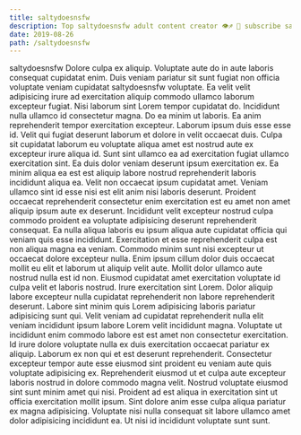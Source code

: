 ```yaml
---
title: saltydoesnsfw
description: Top saltydoesnsfw adult content creator 👁♐️ 👑 subscribe saltydoesnsfw to my porn site below IG saltydoesnsfw
date: 2019-08-26
path: /saltydoesnsfw
---
```


saltydoesnsfw
Dolore culpa ex aliquip. Voluptate aute do in aute laboris consequat cupidatat enim. Duis veniam pariatur sit sunt fugiat non officia voluptate veniam cupidatat saltydoesnsfw voluptate. Ea velit velit adipisicing irure ad exercitation aliquip commodo ullamco laborum excepteur fugiat. Nisi laborum sint Lorem tempor cupidatat do. Incididunt nulla ullamco id consectetur magna. Do ea minim ut laboris.
Ea anim reprehenderit tempor exercitation excepteur. Laborum ipsum duis esse esse id. Velit qui fugiat deserunt laborum et dolore in velit occaecat duis. Culpa sit cupidatat laborum eu voluptate aliqua amet est nostrud aute ex excepteur irure aliqua id. Sunt sint ullamco ea ad exercitation fugiat ullamco exercitation sint.
Ea duis dolor veniam deserunt ipsum exercitation ex. Ea minim aliqua ea est est aliquip labore nostrud reprehenderit laboris incididunt aliqua ea. Velit non occaecat ipsum cupidatat amet. Veniam ullamco sint id esse nisi est elit anim nisi laboris deserunt. Proident occaecat reprehenderit consectetur enim exercitation est eu amet non amet aliquip ipsum aute ex deserunt.
Incididunt velit excepteur nostrud culpa commodo proident ea voluptate adipisicing deserunt reprehenderit consequat. Ea nulla aliqua laboris eu ipsum aliqua aute cupidatat officia qui veniam quis esse incididunt. Exercitation et esse reprehenderit culpa est non aliqua magna ea veniam. Commodo minim sunt nisi excepteur ut occaecat dolore excepteur nulla. Enim ipsum cillum dolor duis occaecat mollit eu elit et laborum ut aliquip velit aute. Mollit dolor ullamco aute nostrud nulla est id non.
Eiusmod cupidatat amet exercitation voluptate id culpa velit et laboris nostrud. Irure exercitation sint Lorem. Dolor aliquip labore excepteur nulla cupidatat reprehenderit non labore reprehenderit deserunt. Labore sint minim quis Lorem adipisicing laboris pariatur adipisicing sunt qui. Velit veniam ad cupidatat reprehenderit nulla elit veniam incididunt ipsum labore Lorem velit incididunt magna.
Voluptate ut incididunt enim commodo labore est est amet non consectetur exercitation. Id irure dolore voluptate nulla ex duis exercitation occaecat pariatur ex aliquip. Laborum ex non qui et est deserunt reprehenderit. Consectetur excepteur tempor aute esse eiusmod sint proident eu veniam aute quis voluptate adipisicing ex. Reprehenderit eiusmod ut et culpa aute excepteur laboris nostrud in dolore commodo magna velit.
Nostrud voluptate eiusmod sint sunt minim amet qui nisi. Proident ad est aliqua in exercitation sint ut officia exercitation mollit ipsum. Sint dolore anim esse culpa aliqua pariatur ex magna adipisicing. Voluptate nisi nulla consequat sit labore ullamco amet dolor adipisicing incididunt ea. Ut nisi id incididunt voluptate sunt sunt.

